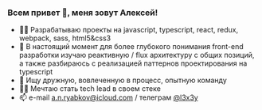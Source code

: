 ### Всем привет 👋, меня зовут Алексей!

- 👨‍💻 Разрабатываю проекты на javascript, typescript, react, redux, webpack, sass, html5&css3
- 🔭 В настоящий момент для более глубокого понимания front-end разработки изучаю реактивную / flux архитектуру с общих позиций, а также разбираюсь с реализацией паттернов проектирования на typescript
- 🦾 Ищу дружную, вовлеченную в процесс, опытную команду
- 👨‍🔧 Мечтаю стать tech lead в своем стеке
- 📫 e-mail [a.n.ryabkov@icloud.com](mailto://a.n.ryabkov@icloud.com) / телеграм [@l3x3y](https://t.me/l3x3y)
